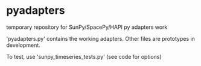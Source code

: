 # pyadapters
temporary repository for SunPy/SpacePy/HAPI py adapters work

'pyadapters.py' contains the working adapters.  Other files are prototypes in development.

To test, use 'sunpy_timeseries_tests.py' (see code for options)
